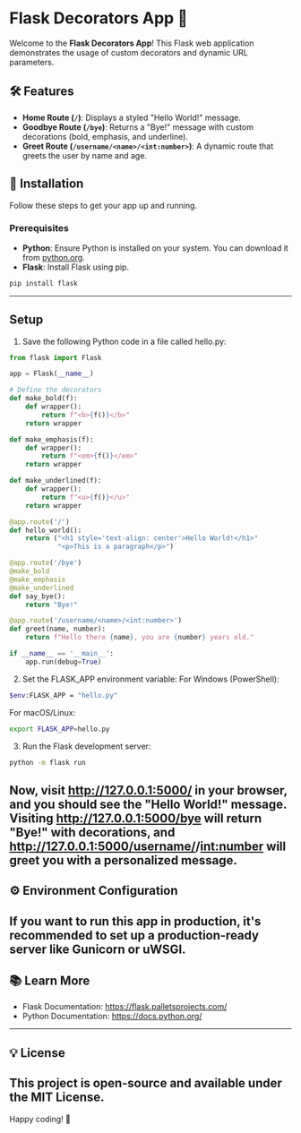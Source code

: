 # Flask Decorators App 🎉

Welcome to the **Flask Decorators App**! This Flask web application demonstrates the usage of custom decorators and dynamic URL parameters.

## 🛠️ Features

- **Home Route (`/`)**: Displays a styled "Hello World!" message.
- **Goodbye Route (`/bye`)**: Returns a "Bye!" message with custom decorations (bold, emphasis, and underline).
- **Greet Route (`/username/<name>/<int:number>`)**: A dynamic route that greets the user by name and age.

## 🚀 Installation

Follow these steps to get your app up and running.

### Prerequisites

- **Python**: Ensure Python is installed on your system. You can download it from [python.org](https://www.python.org/).
- **Flask**: Install Flask using pip.

```bash
pip install flask
```
---
## Setup
1. Save the following Python code in a file called hello.py:
```python
from flask import Flask

app = Flask(__name__)

# Define the decorators
def make_bold(f):
    def wrapper():
        return f"<b>{f()}</b>"
    return wrapper

def make_emphasis(f):
    def wrapper():
        return f"<em>{f()}</em>"
    return wrapper

def make_underlined(f):
    def wrapper():
        return f"<u>{f()}</u>"
    return wrapper

@app.route('/')
def hello_world():
    return ("<h1 style='text-align: center'>Hello World!</h1>"
            "<p>This is a paragraph</p>")

@app.route('/bye')
@make_bold
@make_emphasis
@make_underlined
def say_bye():
    return "Bye!"

@app.route('/username/<name>/<int:number>')
def greet(name, number):
    return f"Hello there {name}, you are {number} years old."

if __name__ == '__main__':
    app.run(debug=True)
```
2. Set the FLASK_APP environment variable: For Windows (PowerShell):
```bash
$env:FLASK_APP = "hello.py"
```
For macOS/Linux:
```bash
export FLASK_APP=hello.py
```
3. Run the Flask development server:
```bash
python -m flask run
```
Now, visit http://127.0.0.1:5000/ in your browser, and you should see the "Hello World!" message. Visiting http://127.0.0.1:5000/bye will return "Bye!" with decorations, and http://127.0.0.1:5000/username/<name>/<int:number> will greet you with a personalized message.
---
## ⚙️ Environment Configuration
If you want to run this app in production, it's recommended to set up a production-ready server like Gunicorn or uWSGI.
---
## 📚 Learn More
- Flask Documentation: https://flask.palletsprojects.com/
- Python Documentation: https://docs.python.org/
---
## 💡 License
This project is open-source and available under the MIT License.
---
Happy coding! 🎉
